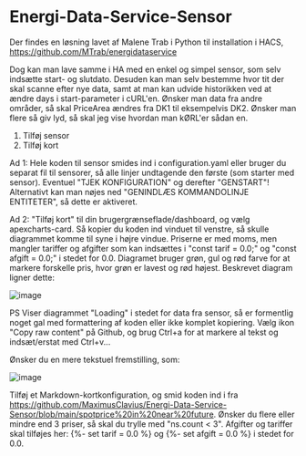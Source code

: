 # Energi-Data-Service-Sensor

Der findes en løsning lavet af Malene Trab i Python til installation i HACS, https://github.com/MTrab/energidataservice

Dog kan man lave samme i HA med en enkel og simpel sensor, som selv indsætte start- og slutdato. Desuden kan man selv bestemme hvor tit der skal scanne efter nye data, samt at man kan udvide historikken ved at ændre days i start-parameter i cURL'en. Ønsker man data fra andre områder, så skal PriceArea ændres fra DK1 til eksempelvis DK2. Ønsker man flere så giv lyd, så skal jeg vise hvordan man kØRL'er sådan en.

1) Tilføj sensor
2) Tilføj kort

Ad 1:
Hele koden til sensor smides ind i configuration.yaml eller bruger du separat fil til sensorer, så alle linjer undtagende den første (som starter med sensor). Eventuel "TJEK KONFIGURATION" og derefter "GENSTART"! Alternativt kan man nøjes ned "GENINDLÆS KOMMANDOLINJE ENTITETER", så dette er aktiveret.

Ad 2:
"Tilføj kort" til din brugergrænseflade/dashboard, og vælg apexcharts-card. Så kopier du koden ind vinduet til venstre, så skulle diagrammet komme til syne i højre vindue. Priserne er med moms, men mangler tariffer og afgifter som kan indsættes i "const tarif = 0.0;" og "const afgift = 0.0;" i stedet for 0.0. Diagramet bruger grøn, gul og rød farve for at markere forskelle pris, hvor grøn er lavest og rød højest. Beskrevet diagram ligner dette:

![image](https://user-images.githubusercontent.com/103023823/183419890-0737c639-06cf-4959-8c0c-ecc75de36407.png)

PS
Viser diagrammet "Loading" i stedet for data fra sensor, så er formentlig noget gal med formattering af koden eller ikke komplet kopiering. Vælg ikon "Copy raw content" på Github, og brug Ctrl+a for at markere al tekst og indsæt/erstat med Ctrl+v...

Ønsker du en mere tekstuel fremstilling, som:

![image](https://user-images.githubusercontent.com/103023823/189045731-00e8d17b-dbb0-4f1b-ad4d-960e3adfaa0e.png)

Tilføj et Markdown-kortkonfiguration, og smid koden ind i fra https://github.com/MaximusClavius/Energi-Data-Service-Sensor/blob/main/spotprice%20in%20near%20future. Ønsker du flere eller mindre end 3 priser, så skal du trylle med "ns.count < 3".
Afgifter og tariffer skal tilføjes her: {%- set tarif = 0.0 %} og {%- set afgift = 0.0 %} i stedet for 0.0.
